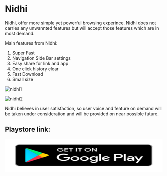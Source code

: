 # Nidhi

Nidhi, offer more simple yet powerful browsing experince. Nidhi does not carries any unwannted features but will accept those features which are in most demand.

Main features from Nidhi:

1. Super Fast
2. Navigation Side Bar settings
3. Easy share for link and app
4. One click history clear
5. Fast Download
6. Small size

  ![nidhi1](https://user-images.githubusercontent.com/35174206/158053138-0300dab2-e03e-4f1d-a323-15725d5090ed.png)

  ![nidhi2](https://user-images.githubusercontent.com/35174206/158053145-684bdc45-f12e-4de1-b153-9f17198dc95f.png)

Nidhi believes in user satisfaction, so user voice and feature on demand will be taken under consideration and will be provided on near possible future.

## Playstore link:
<a href="https://play.google.com/store/apps/details?id=com.erbisdev.mbrow">
     <p align="center">
      <img src="https://github.com/BishalBudhathoki/Dont-Fall-Game/blob/master/en_get.svg" width="512" height="105" >
     </p>
</a> 

